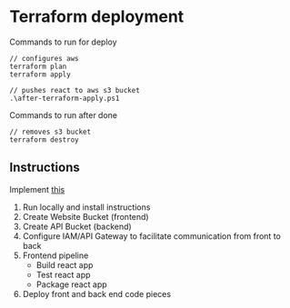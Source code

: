 # Terraform deployment

Commands to run for deploy

```
// configures aws
terraform plan
terraform apply

// pushes react to aws s3 bucket
.\after-terraform-apply.ps1
```

Commands to run after done

```
// removes s3 bucket
terraform destroy
```

## Instructions

Implement [this][instructions]

1. Run locally and install instructions
1. Create Website Bucket (frontend)
1. Create API Bucket (backend)
1. Configure IAM/API Gateway to facilitate communication from front to back
1. Frontend pipeline
    - Build react app
    - Test react app
    - Package react app
1. Deploy front and back end code pieces

[instructions]: https://rogerwelin.github.io/aws/serverless/terraform/lambda/2019/03/18/build-a-serverless-website-from-scratch-with-lambda-and-terraform.html 'our instructions'
